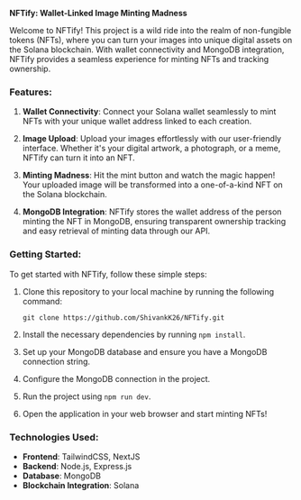 **NFTify: Wallet-Linked Image Minting Madness**

Welcome to NFTify! This project is a wild ride into the realm of non-fungible tokens (NFTs), where you can turn your images into unique digital assets on the Solana blockchain. With wallet connectivity and MongoDB integration, NFTify provides a seamless experience for minting NFTs and tracking ownership.

### Features:

1. **Wallet Connectivity**: Connect your Solana wallet seamlessly to mint NFTs with your unique wallet address linked to each creation.

2. **Image Upload**: Upload your images effortlessly with our user-friendly interface. Whether it's your digital artwork, a photograph, or a meme, NFTify can turn it into an NFT.

3. **Minting Madness**: Hit the mint button and watch the magic happen! Your uploaded image will be transformed into a one-of-a-kind NFT on the Solana blockchain.

4. **MongoDB Integration**: NFTify stores the wallet address of the person minting the NFT in MongoDB, ensuring transparent ownership tracking and easy retrieval of minting data through our API.

### Getting Started:

To get started with NFTify, follow these simple steps:

1. Clone this repository to your local machine by running the following command:

   ```
   git clone https://github.com/ShivankK26/NFTify.git
   ```

2. Install the necessary dependencies by running `npm install`.

3. Set up your MongoDB database and ensure you have a MongoDB connection string.

4. Configure the MongoDB connection in the project.

5. Run the project using `npm run dev`.

6. Open the application in your web browser and start minting NFTs!

### Technologies Used:

- **Frontend**: TailwindCSS, NextJS
- **Backend**: Node.js, Express.js
- **Database**: MongoDB
- **Blockchain Integration**: Solana
